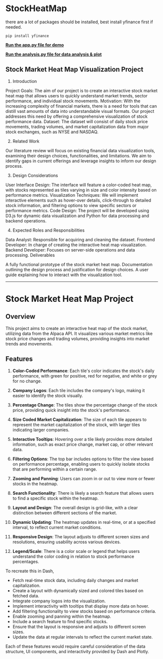 # StockHeatMap

there are a lot of packages should be installed, best install yfinance first if needed.
```
pip install yfinance
```

<u>**Run the app.py file for demo**</u>

<u>**Run the analysis.py file for data analysis & plot**</u>

## Stock Market Heat Map Visualization Project

1. Introduction

Project Goals: The aim of our project is to create an interactive stock market heat map that allows users to quickly understand market trends, sector performance, and individual stock movements.
Motivation: With the increasing complexity of financial markets, there is a need for tools that can distill vast amounts of data into understandable visual formats. Our project addresses this need by offering a comprehensive visualization of stock performance data.
Dataset: The dataset will consist of daily stock price movements, trading volumes, and market capitalization data from major stock exchanges, such as NYSE and NASDAQ.

2. Related Work

Our literature review will focus on existing financial data visualization tools, examining their design choices, functionalities, and limitations. We aim to identify gaps in current offerings and leverage insights to inform our design process.

3. Design Considerations

User Interface Design: The interface will feature a color-coded heat map, with stocks represented as tiles varying in size and color intensity based on performance metrics.
Visualization Techniques: We will implement interactive elements such as hover-over details, click-through to detailed stock information, and filtering options to view specific sectors or performance metrics.
Code Design: The project will be developed using D3.js for dynamic data visualization and Python for data processing and backend operations.

4. Expected Roles and Responsibilities

Data Analyst: Responsible for acquiring and cleaning the dataset.
Frontend Developer: In charge of creating the interactive heat map visualization.
Backend Developer: Focuses on server-side operations and data processing.
Deliverables

A fully functional prototype of the stock market heat map.
Documentation outlining the design process and justification for design choices.
A user guide explaining how to interact with the visualization tool.

---

# Stock Market Heat Map Project

## Overview
This project aims to create an interactive heat map of the stock market, utilizing data from the Alpaca API. It visualizes various market metrics like stock price changes and trading volumes, providing insights into market trends and movements.

## Features
1. **Color-Coded Performance**: Each tile's color indicates the stock's daily performance, with green for positive, red for negative, and white or grey for no change.

2. **Company Logos**: Each tile includes the company's logo, making it easier to identify the stock visually.

3. **Percentage Change**: The tiles show the percentage change of the stock price, providing quick insight into the stock's performance.

4. **Size Coded Market Capitalization**: The size of each tile appears to represent the market capitalization of the stock, with larger tiles indicating larger companies.

5. **Interactive Tooltips**: Hovering over a tile likely provides more detailed information, such as exact price change, market cap, or other relevant data.

6. **Filtering Options**: The top bar includes options to filter the view based on performance percentage, enabling users to quickly isolate stocks that are performing within a certain range.

7. **Zooming and Panning**: Users can zoom in or out to view more or fewer stocks in the heatmap.

8. **Search Functionality**: There is likely a search feature that allows users to find a specific stock within the heatmap.

9. **Layout and Design**: The overall design is grid-like, with a clear distinction between different sections of the market.

10. **Dynamic Updating**: The heatmap updates in real-time, or at a specified interval, to reflect current market conditions.

11. **Responsive Design**: The layout adjusts to different screen sizes and resolutions, ensuring usability across various devices.

12. **Legend/Scale**: There is a color scale or legend that helps users understand the color coding in relation to stock performance percentages.

To recreate this in Dash, 

- Fetch real-time stock data, including daily changes and market capitalization.
- Create a layout with dynamically sized and colored tiles based on fetched data.
- Integrate company logos into the visualization.
- Implement interactivity with tooltips that display more data on hover.
- Add filtering functionality to view stocks based on performance criteria.
- Enable zooming and panning within the heatmap.
- Include a search feature to find specific stocks.
- Ensure that the layout is responsive and adjusts to different screen sizes.
- Update the data at regular intervals to reflect the current market state.

Each of these features would require careful consideration of the data structure, UI components, and interactivity provided by Dash and Plotly.
